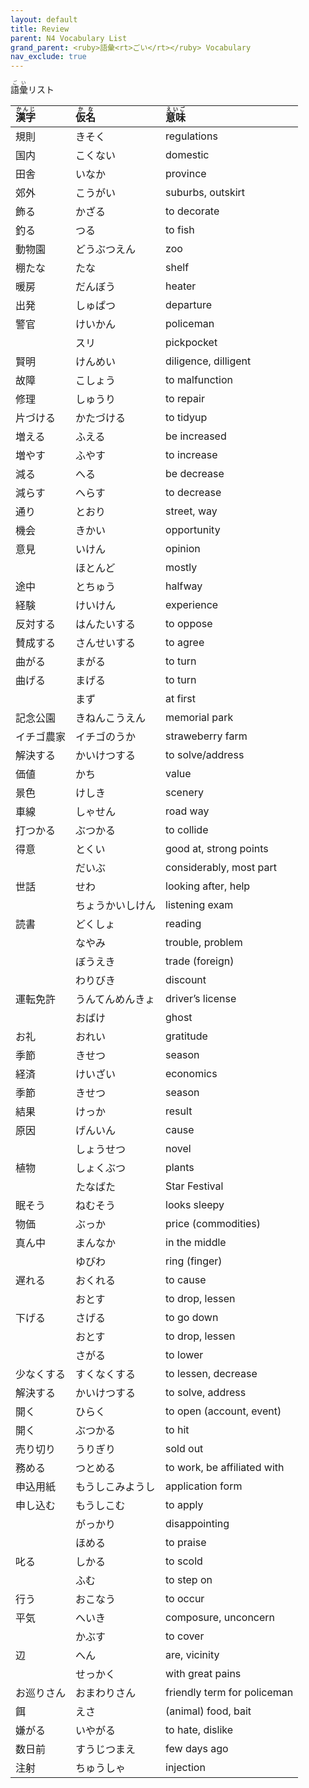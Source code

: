 ```yaml
---
layout: default
title: Review
parent: N4 Vocabulary List
grand_parent: <ruby>語彙<rt>ごい</rt></ruby> Vocabulary
nav_exclude: true
---
```


<ruby>語彙<rt>ごい</rt></ruby>リスト

| <ruby>漢字<rt>かんじ</rt></ruby> | <ruby>仮名<rt>かな</rt></ruby> | <ruby>意味<rt>えいご</rt></ruby> |
|:-------------------------------- |:------------------------------ |:-------------------------------- |
| 規則                             | きそく                         | regulations                      |
| 国内                             | こくない                       | domestic                         |
| 田舎                             | いなか                         | province                         |
| 郊外                             | こうがい                       | suburbs, outskirt                |
| 飾る                             | かざる                         | to decorate                      |
| 釣る                             | つる                           | to fish                          |
| 動物園                           | どうぶつえん                   | zoo                              |
| 棚たな                           | たな                           | shelf                            |
| 暖房                             | だんぼう                       | heater                           |
| 出発                             | しゅぱつ                       | departure                        |
| 警官                             | けいかん                       | policeman                        |
|                                  | スリ                           | pickpocket                       |
| 賢明                             | けんめい                       | diligence, dilligent             |
| 故障                             | こしょう                       | to malfunction                   |
| 修理                             | しゅうり                       | to repair                        |
| 片づける                         | かたづける                     | to tidyup                        |
| 増える                           | ふえる                         | be increased                     |
| 増やす                           | ふやす                         | to increase                      |
| 減る                             | へる                           | be decrease                      |
| 減らす                           | へらす                         | to decrease                      |
| 通り                             | とおり                         | street, way                      |
| 機会                             | きかい                         | opportunity                      |
| 意見                             | いけん                         | opinion                          |
|                                  | ほとんど                       | mostly                           |
| 途中                             | とちゅう                       | halfway                          |
| 経験                             | けいけん                       | experience                       |
| 反対する                         | はんたいする                   | to oppose                        |
| 賛成する                         | さんせいする                   | to agree                         |
| 曲がる                           | まがる                         | to turn                          |
| 曲げる                           | まげる                         | to turn                          |
|                                  | まず                           | at first                         |
| 記念公園                         | きねんこうえん                 | memorial park                    |
| イチゴ農家                       | イチゴのうか                   | straweberry farm                 |
| 解決する                         | かいけつする                   | to solve/address                 |
| 価値                             | かち                           | value                            |
| 景色                             | けしき                         | scenery                          |
| 車線                             | しゃせん                       | road way                         |
| 打つかる                         | ぶつかる                       | to collide                       |
| 得意                             | とくい                         | good at, strong points           |
|                                  | だいぶ                         | considerably, most part          |
| 世話                             | せわ                           | looking after, help              |
|                                  | ちょうかいしけん               | listening exam                   |
| 読書                             | どくしょ                       | reading                          |
|                                  | なやみ                         | trouble, problem                 |
|                                  | ぼうえき                       | trade (foreign)                  |
|                                  | わりびき                       | discount                         |
| 運転免許                         | うんてんめんきょ               | driver’s license                 |
|                                  | おばけ                         | ghost                            |
| お礼                             | おれい                         | gratitude                        |
| 季節                             | きせつ                         | season                           |
| 経済                             | けいざい                       | economics                        |
| 季節                             | きせつ                         | season                           |
| 結果                             | けっか                         | result                           |
| 原因                             | げんいん                       | cause                            |
|                                  | しょうせつ                     | novel                            |
| 植物                             | しょくぶつ                     | plants                           |
|                                  | たなばた                       | Star Festival                    |
| 眠そう                           | ねむそう                       | looks sleepy                     |
| 物価                             | ぶっか                         | price (commodities)              |
| 真ん中                           | まんなか                       | in the middle                    |
|                                  | ゆびわ                         | ring (finger)                    |
| 遅れる                           | おくれる                       | to cause                         |
|                                  | おとす                         | to drop, lessen                  |
| 下げる                           | さげる                         | to go down                       |
|                                  | おとす                         | to drop, lessen                  |
|                                  | さがる                         | to lower                         |
| 少なくする                       | すくなくする                   | to lessen, decrease              |
| 解決する                         | かいけつする                   | to solve, address                |
| 開く                             | ひらく                         | to open (account, event)         |
| 開く                             | ぶつかる                       | to hit                           |
| 売り切り                         | うりぎり                       | sold out                         |
| 務める                           | つとめる                       | to work, be affiliated with      |
| 申込用紙                         | もうしこみようし               | application form                 |
| 申し込む                         | もうしこむ                     | to apply                         |
|                                  | がっかり                       | disappointing                    |
|                                  | ほめる                         | to praise                        |
| 叱る                             | しかる                         | to scold                         |
|                                  | ふむ                           | to step on                       |
| 行う                             | おこなう                       | to occur                         |
| 平気                             | へいき                         | composure, unconcern             |
|                                  | かぶす                         | to cover                         |
| 辺                               | へん                           | are, vicinity                    |
|                                  | せっかく                       | with great pains                 |
| お巡りさん                       | おまわりさん                   | friendly term for policeman      |
| 餌                               | えさ                           | (animal) food, bait              |
| 嫌がる                           | いやがる                       | to hate, dislike                 |
| 数日前                           | すうじつまえ                   | few days ago                     |
| 注射                             | ちゅうしゃ                     | injection                        |
